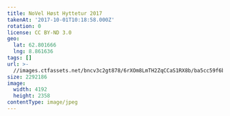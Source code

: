 ```yaml
---
title: NoVel Høst Hyttetur 2017
takenAt: '2017-10-01T10:18:58.000Z'
rotation: 0
license: CC BY-ND 3.0
geo:
  lat: 62.801666
  lng: 8.861636
tags: []
url: >-
  //images.ctfassets.net/bncv3c2gt878/6rXOm8LmTH2ZqCCaS1RX8b/ba5cc59f6bd5bb03c415c12d66d509f8/novel-hst-hyttetur-2017_36727358324_o
size: 2292186
image:
  width: 4192
  height: 2358
contentType: image/jpeg
---
```


